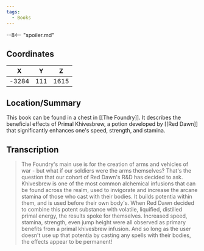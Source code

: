 ```yaml
---
tags:
  - Books
---
```


--8<-- "spoiler.md"

## Coordinates
| **X** | **Y** | **Z** |
| :---: | :---: | :---: |
| -3284 |  111  | 1615  |

## Location/Summary
This book can be found in a chest in [[The Foundry]]. It describes the beneficial effects of Primal Khivesbrew, a potion developed by [[Red Dawn]] that significantly enhances one's speed, strength, and stamina.

## Transcription
> The Foundry's main use is for the creation of arms and vehicles of war - but what if our soldiers were the arms themselves? That's the question that our cohort of Red Dawn's R&D has decided to ask. Khivesbrew is one of the most common alchemical infusions that can be found across the realm, used to invigorate and increase the arcane stamina of those who cast with their bodies. It builds potentia within them, and is used before their own body's. When Red Dawn decided to combine this potent substance with volatile, liquified, distilled primal energy, the results spoke for themselves. Increased speed, stamina, strength, even jump height were all observed as primary benefits from a primal khivesbrew infusion. And so long as the user doesn't use up that potentia by casting any spells with their bodies, the effects appear to be permanent!

